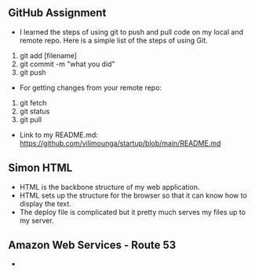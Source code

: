 ## GitHub Assignment
- I learned the steps of using git to push and pull code on my local and remote repo.
Here is a simple list of the steps of using Git.
1. git add [filename]
2. git commit -m "what you did"
3. git push
- For getting changes from your remote repo:
1. git fetch
2. git status
3. git pull
- Link to my README.md: https://github.com/vilimounga/startup/blob/main/README.md
## Simon HTML
- HTML is the backbone structure of my web application.
- HTML sets up the structure for the browser so that it can know how to display the text.
- The deploy file is complicated but it pretty much serves my files up to my server.
## Amazon Web Services - Route 53
- 